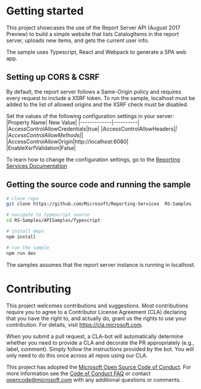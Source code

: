 # Getting started
This project showcases the use of the Report Server API (August 2017 Preview) to build a simple website that lists CatalogItems in the report server, uploads new items, and gets the current user info.

The sample uses Typescript, React and Webpack to generate a SPA web app. 

## Setting up CORS & CSRF
By default, the report server follows a Same-Origin policy and requires every request to include a XSRF token. To run the sample, localhost must be added to the list of allowed origins and the XSRF check must be disabled.

Set the values of the following configuration settings in your server:
|Property Name| New Value|
|-------------|----------|
|AccessControlAllowCredentials|true|
|AccessControlAllowHeaders|*|
|AccessControlAllowMethods|*|
|AccessControlAllowOrigin|http://localhost:8080|
|EnableXsrfValidation|False|

To learn how to change the configuration settings, go to the [Reporting Services Documentation](https://docs.microsoft.com/en-us/sql/reporting-services/tools/server-properties-advanced-page-reporting-services)

## Getting the source code and running the sample
```bash
# clone repo
git clone https://github.com/Microsoft/Reporting-Services  RS-Samples

# navigate to typescript source
cd RS-Samples/APISamples/Typescript

# install deps
npm install

# run the sample
npm run dev
```
The samples assumes that the report server instance is running in localhost.
# Contributing

This project welcomes contributions and suggestions.  Most contributions require you to agree to a
Contributor License Agreement (CLA) declaring that you have the right to, and actually do, grant us
the rights to use your contribution. For details, visit https://cla.microsoft.com.

When you submit a pull request, a CLA-bot will automatically determine whether you need to provide
a CLA and decorate the PR appropriately (e.g., label, comment). Simply follow the instructions
provided by the bot. You will only need to do this once across all repos using our CLA.

This project has adopted the [Microsoft Open Source Code of Conduct](https://opensource.microsoft.com/codeofconduct/).
For more information see the [Code of Conduct FAQ](https://opensource.microsoft.com/codeofconduct/faq/) or
contact [opencode@microsoft.com](mailto:opencode@microsoft.com) with any additional questions or comments.